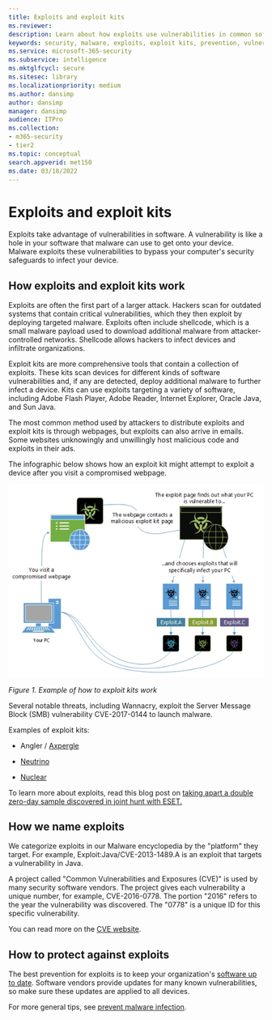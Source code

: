 ```yaml
---
title: Exploits and exploit kits
ms.reviewer: 
description: Learn about how exploits use vulnerabilities in common software to give attackers access to your computer and install other malware.
keywords: security, malware, exploits, exploit kits, prevention, vulnerabilities, Microsoft, Exploit malware family, exploits, java, flash, adobe, update software, prevent exploits, exploit pack, vulnerability, 0-day, holes, weaknesses, attack, Flash, Adobe, out-of-date software, out of date software, update, update software, reinfection, Java cache, reinfected,  won't remove, won't clean, still detects, full scan, MSE, Defender, WDSI, MMPC, Microsoft Malware Protection Center
ms.service: microsoft-365-security
ms.subservice: intelligence
ms.mktglfcycl: secure
ms.sitesec: library
ms.localizationpriority: medium
ms.author: dansimp
author: dansimp
manager: dansimp
audience: ITPro
ms.collection: 
- m365-security
- tier2
ms.topic: conceptual
search.appverid: met150
ms.date: 03/18/2022
---
```


# Exploits and exploit kits

Exploits take advantage of vulnerabilities in software. A vulnerability is like a hole in your software that malware can use to get onto your device. Malware exploits these vulnerabilities to bypass your computer's security safeguards to infect your device.

## How exploits and exploit kits work

Exploits are often the first part of a larger attack. Hackers scan for outdated systems that contain critical vulnerabilities, which they then exploit by deploying targeted malware. Exploits often include shellcode, which is a small malware payload used to download additional malware from attacker-controlled networks. Shellcode allows hackers to infect devices and infiltrate organizations.

Exploit kits are more comprehensive tools that contain a collection of exploits. These kits scan devices for different kinds of software vulnerabilities and, if any are detected, deploy additional malware to further infect a device. Kits can use exploits targeting a variety of software, including Adobe Flash Player, Adobe Reader, Internet Explorer, Oracle Java, and Sun Java.

The most common method used by attackers to distribute exploits and exploit kits is through webpages, but exploits can also arrive in emails. Some websites unknowingly and unwillingly host malicious code and exploits in their ads.

The infographic below shows how an exploit kit might attempt to exploit a device after you visit a compromised webpage.

![example of how exploit kits work.](../../media/security-intelligence-images/exploit-kit.png)

*Figure 1. Example of how to exploit kits work*

Several notable threats, including Wannacry, exploit the Server Message Block (SMB) vulnerability CVE-2017-0144 to launch malware.

Examples of exploit kits:

- Angler / [Axpergle](https://www.microsoft.com/en-us/wdsi/threats/malware-encyclopedia-description?name=JS/Axpergle)

- [Neutrino](https://www.microsoft.com/en-us/wdsi/threats/malware-encyclopedia-description?name=JS/NeutrinoEK)

- [Nuclear](https://www.microsoft.com/en-us/wdsi/threats/malware-encyclopedia-description?name=JS/Neclu)

To learn more about exploits, read this blog post on [taking apart a double zero-day sample discovered in joint hunt with ESET.](https://cloudblogs.microsoft.com/microsoftsecure/2018/07/02/taking-apart-a-double-zero-day-sample-discovered-in-joint-hunt-with-eset/)

## How we name exploits

We categorize exploits in our Malware encyclopedia by the "platform" they target. For example, Exploit:Java/CVE-2013-1489.A is an exploit that targets a vulnerability in Java.

A project called "Common Vulnerabilities and Exposures (CVE)" is used by many security software vendors. The project gives each vulnerability a unique number, for example, CVE-2016-0778.
The portion "2016" refers to the year the vulnerability was discovered. The "0778" is a unique ID for this specific vulnerability.

You can read more on the [CVE website](https://cve.mitre.org/).

## How to protect against exploits

The best prevention for exploits is to keep your organization's [software up to date](https://portal.msrc.microsoft.com/). Software vendors provide updates for many known vulnerabilities, so make sure these updates are applied to all devices.

For more general tips, see [prevent malware infection](prevent-malware-infection.md).
